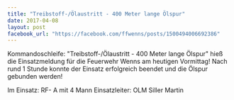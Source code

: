 ```yaml
---
title: "Treibstoff-/Ölaustritt - 400 Meter lange Ölspur"
date: 2017-04-08
layout: post
facebook_url: "https://facebook.com/ffwenns/posts/1500494006692386"
---
```


Kommandoschleife: "Treibstoff-/Ölaustritt - 400 Meter lange Ölspur" hieß die Einsatzmeldung für die Feuerwehr Wenns am heutigen Vormittag! Nach rund 1 Stunde konnte der Einsatz erfolgreich beendet und die Ölspur gebunden werden!

Im Einsatz:
RF- A mit 4 Mann
Einsatzleiter: OLM Siller Martin